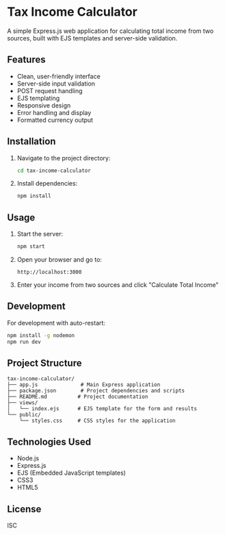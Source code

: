 # Tax Income Calculator

A simple Express.js web application for calculating total income from two sources, built with EJS templates and server-side validation.

## Features

- Clean, user-friendly interface
- Server-side input validation
- POST request handling
- EJS templating
- Responsive design
- Error handling and display
- Formatted currency output

## Installation

1. Navigate to the project directory:
   ```bash
   cd tax-income-calculator
   ```

2. Install dependencies:
   ```bash
   npm install
   ```

## Usage

1. Start the server:
   ```bash
   npm start
   ```

2. Open your browser and go to:
   ```
   http://localhost:3000
   ```

3. Enter your income from two sources and click "Calculate Total Income"

## Development

For development with auto-restart:
```bash
npm install -g nodemon
npm run dev
```

## Project Structure

```
tax-income-calculator/
├── app.js              # Main Express application
├── package.json        # Project dependencies and scripts
├── README.md          # Project documentation
├── views/
│   └── index.ejs      # EJS template for the form and results
└── public/
    └── styles.css     # CSS styles for the application
```

## Technologies Used

- Node.js
- Express.js
- EJS (Embedded JavaScript templates)
- CSS3
- HTML5

## License

ISC
